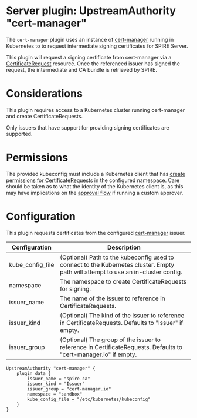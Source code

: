 # Server plugin: UpstreamAuthority "cert-manager"

The `cert-manager` plugin uses an instance of
[cert-manager](https://cert-manager.io) running in Kubernetes to to request
intermediate signing certificates for SPIRE Server.

This plugin will request a signing certificate from cert-manager via a
[CertificateRequest](https://cert-manager.io/docs/concepts/certificaterequest/)
resource. Once the referenced issuer has signed the request, the intermediate
and CA bundle is retrieved by SPIRE.

# Considerations
This plugin requires access to a Kubernetes cluster running cert-manager and
create CertificateRequests.

Only issuers that have support for providing signing certificates are supported.

# Permissions

The provided kubeconfig must include a Kubernetes client that has
[create permissions for CertificateRequests](https://cert-manager.io/docs/concepts/certificaterequest/)
in the configured namespace. Care should be taken as to what the identity of the
Kubernetes client is, as this may have implications on the [approval
flow](https://cert-manager.io/docs/concepts/certificaterequest/#userinfo)
if running a custom approver.

# Configuration
This plugin requests certificates from the configured
[cert-manager](https://cert-manager.io/docs/configuration/) issuer.

| Configuration             | Description                                                       |
| ------------------------- | ----------------------------------------------------------------- |
| kube_config_file          | (Optional) Path to the kubeconfig used to connect to the Kubernetes cluster. Empty path will attempt to use an in-cluster config. |
| namespace                 | The namespace to create CertificateRequests for signing.          |
| issuer_name               | The name of the issuer to reference in CertificateRequests.       |
| issuer_kind               | (Optional) The kind of the issuer to reference in CertificateRequests. Defaults to "Issuer" if empty. |
| issuer_group              | (Optional) The group of the issuer to reference in CertificateRequests. Defaults to "cert-manager.io" if empty. |


```hcl
UpstreamAuthority "cert-manager" {
    plugin_data {
        issuer_name = "spire-ca"
        issuer_kind = "Issuer"
        issuer_group = "cert-manager.io"
        namespace = "sandbox"
        kube_config_file = "/etc/kubernetes/kubeconfig"
    }
}
```

